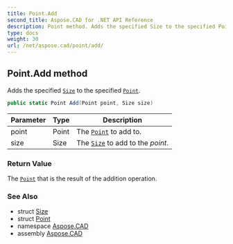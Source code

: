 ```yaml
---
title: Point.Add
second_title: Aspose.CAD for .NET API Reference
description: Point method. Adds the specified Size to the specified Point
type: docs
weight: 30
url: /net/aspose.cad/point/add/
---
```

## Point.Add method

Adds the specified [`Size`](../../size/) to the specified [`Point`](../).

```csharp
public static Point Add(Point point, Size size)
```

| Parameter | Type | Description |
| --- | --- | --- |
| point | Point | The [`Point`](../) to add to. |
| size | Size | The [`Size`](../../size/) to add to the *point*. |

### Return Value

The [`Point`](../) that is the result of the addition operation.

### See Also

* struct [Size](../../size/)
* struct [Point](../)
* namespace [Aspose.CAD](../../point/)
* assembly [Aspose.CAD](../../../)


